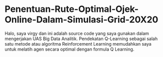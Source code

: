 # Penentuan-Rute-Optimal-Ojek-Online-Dalam-Simulasi-Grid-20X20
Halo, saya virgy dan ini adalah source code yang saya gunakan dalam mengerjakan UAS Big Data Analitik. Pendekatan Q-Learning sebagai salah satu metode atau algoritma Reinforcement Learning memudahkan saya untuk melatih agen secara optimal dengan formula Q Learning.

